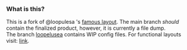 ### What is this?

This is a fork of @loopulesa 's [famous layout](https://github.com/loopuleasa/Dota2-TheCore-Config-Engine). The main branch *should* contain the finalized product, however, it is currently a file dump.  
The branch [loopelusea](https://github.com/juvenigi/Dota2-TheCore-Config-Engine/tree/loopuleasa) contains WIP config files.
For functional layouts visit: [link](https://github.com/loopuleasa/Dota2-TheCore-Config-Engine/tree/master/Dota%202%20Reborn%20Keyboard%20Setups).
